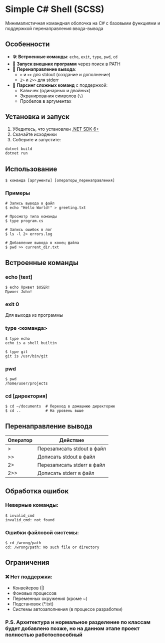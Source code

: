 # Simple C# Shell (SCSS)

Минималистичная командная оболочка на C# с базовыми функциями и поддержкой перенаправления ввода-вывода

## Особенности

- 🛠 **Встроенные команды**: `echo`, `exit`, `type`, `pwd`, `cd`
- 🚀 **Запуск внешних программ** через поиск в PATH
- 🔄 **Перенаправление вывода**:
  - `>` и `>>` для stdout (создание и дополнение)
  - `2>` и `2>>` для stderr
- 📂 **Парсинг сложных команд** с поддержкой:
  - Кавычек (одинарных и двойных)
  - Экранирования символов (`\`)
  - Пробелов в аргументах

## Установка и запуск

1. Убедитесь, что установлен [.NET SDK 6+](https://dotnet.microsoft.com/download)
2. Скачайте исходники
3. Соберите и запустите:

```bash
dotnet build
dotnet run
```

## Использование
```
$ команда [аргументы] [операторы_перенаправления]
```
### Примеры
```
# Запись вывода в файл
$ echo "Hello World!" > greeting.txt

# Просмотр типа команды
$ type program.cs

# Запись ошибок в лог
$ ls -l 2> errors.log

# Добавление вывода в конец файла
$ pwd >> current_dir.txt
```

## Встроенные команды

### echo [text]

```
$ echo Привет $USER!
Привет John!
```
### exit 0 
Для выхода из программы

### type <команда>
```
$ type echo
echo is a shell builtin

$ type git
git is /usr/bin/git
```

### pwd
```
$ pwd
/home/user/projects
```

### cd [директория]
```
$ cd ~/documents  # Переход в домашнюю директорию
$ cd ..           # На уровень выше
```

## Перенаправление вывода
| Оператор | Действие                   |
|----------|----------------------------|
| >        | Перезаписать stdout в файл |
| >>       | Дописать stdout в файл     |
| 2>       | Перезаписать stderr в файл |
| 2>>      | Дописать stderr в файл     |

## Обработка ошибок
### Неверные команды:
```
$ invalid_cmd
invalid_cmd: not found
```
### Ошибки файловой системы:
```
$ cd /wrong/path
cd: /wrong/path: No such file or directory
```

## Ограничения
### ❌ Нет поддержки:
- Конвейеров (|)
- Фоновых процессов
- Переменных окружения (кроме ~)
- Подстановок (*.txt)
- Системы автозаполнения (в процессе разработки)

### P.S. Архитектура и нормальное разделение по классам будет добавлено позже, но на данном этапе проект полностью работоспособный
